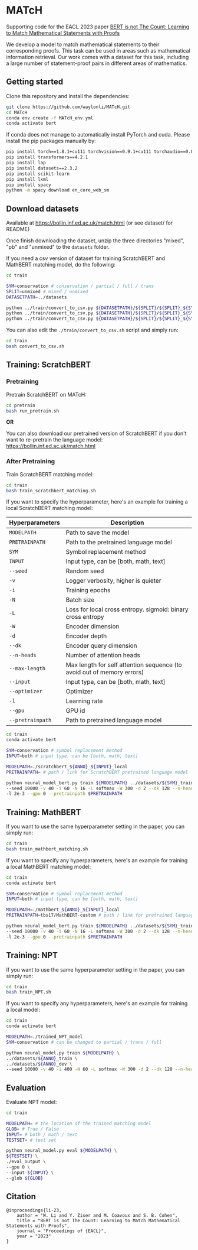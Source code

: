 # MATcH

Supporting code for the EACL 2023 paper [BERT is not The Count: Learning to Match Mathematical Statements with Proofs](https://aclanthology.org/2023.eacl-main.260/)

We develop a model to match mathematical statements to their corresponding proofs. This task can be used in areas such as mathematical information retrieval. Our work comes with a dataset for this task, including a large number of statement-proof pairs in different areas of mathematics.

## Getting started

Clone this repository and install the dependencies:

```bash
git clone https://github.com/waylonli/MATcH.git
cd MATcH
conda env create -f MATcH_env.yml
conda activate bert
```

If conda does not manage to automatically install PyTorch and cuda. Please install the pip packages manually by:

```bash
pip install torch==1.8.1+cu111 torchvision==0.9.1+cu111 torchaudio==0.8.1 -f https://download.pytorch.org/whl/torch_stable.html
pip install transformers==4.2.1
pip install lap
pip install datasets==2.3.2
pip install scikit-learn
pip install lxml
pip install spacy
python -m spacy download en_core_web_sm
```

## Download datasets

Available at https://bollin.inf.ed.ac.uk/match.html (or see dataset/ for README)

Once finish downloading the dataset, unzip the three directories "mixed", "pb" and "unmixed" to the `datasets` folder. 

If you need a csv version of dataset for training ScratchBERT and MathBERT matching model, do the following:
```bash
cd train

SYM=conservation # conservation / partial / full / trans
SPLIT=unmixed # mixed / unmixed
DATASETPATH=../datasets

python ../train/convert_to_csv.py ${DATASETPATH}/${SPLIT}/${SPLIT}_${SYM}_train ${DATASETPATH}/${SYM}_train.csv
python ../train/convert_to_csv.py ${DATASETPATH}/${SPLIT}/${SPLIT}_${SYM}_dev ${DATASETPATH}/${SYM}_dev.csv
python ../train/convert_to_csv.py ${DATASETPATH}/${SPLIT}/${SPLIT}_${SYM}_test ${DATASETPATH}/${SYM}_test.csv
```

You can also edit the `./train/convert_to_csv.sh` script and simply run:
```bash
cd train
bash convert_to_csv.sh
```

## Training: ScratchBERT

### Pretraining

Pretrain ScratchBERT on MATcH:

```bash
cd pretrain
bash run_pretrain.sh
```

**OR**

You can also download our pretrained version of ScratchBERT if you don't want to re-pretrain the language model: https://bollin.inf.ed.ac.uk/match.html

### After Pretraining

Train ScratchBERT matching model:

```bash
cd train
bash train_scratchbert_matching.sh
```

If you want to specify the hyperparameter, here's an example for training a local ScratchBERT matching model:

|Hyperparameters|Description|
|---|---|
|`MODELPATH`|Path to save the model|
|`PRETRAINPATH`|Path to the pretrained language model|
|`SYM`|Symbol replacement method|
|`INPUT`|Input type, can be [both, math, text]|
|`--seed`|Random seed|
|`-v`|Logger verbosity, higher is quieter|
|`-i`|Training epochs|
|`-N`|Batch size|
|`-L`|Loss for local cross entropy. sigmoid: binary cross entropy|
|`-W`|Encoder dimension|
|`-d`|Encoder depth|
|`--dk`|Encoder query dimension|
|`--n-heads`|Number of attention heads|
|`--max-length`|Max length for self attention sequence (to avoid out of memory errors)|
|`--input`|Input type, can be [both, math, text]|
|`--optimizer`|Optimizer|
|`-l`|Learning rate|
|`--gpu`|GPU id|
|`--pretrainpath`|Path to pretrained language model|


```bash
cd train
conda activate bert

SYM=conservation # symbol replacement method
INPUT=both # input type, can be [both, math, text] 

MODELPATH=./scratchbert_${ANNO}_${INPUT}_local
PRETRAINPATH= # path / link for ScratchBERT pretrained language model

python neural_model_bert.py train ${MODELPATH} ../datasets/${SYM}_train.csv ../datasets/${SYM}_dev.csv ../datasets/conservation_dev.csv \
--seed 10000 -v 40 -i 60 -N 16 -L softmax -W 300 -d 2 --dk 128 --n-heads 4 --max-length 200 --input ${INPUT} --optimizer asgd \
-l 2e-3 --gpu 0 --pretrainpath $PRETRAINPATH
```

## Training: MathBERT

If you want to use the same hyperparameter setting in the paper, you can simply run:

```bash
cd train
bash train_mathbert_matching.sh
```

If you want to specify any hyperparameters, here's an example for training a local MathBERT matching model:

```bash
cd train
conda activate bert

SYM=conservation # symbol replacement method
INPUT=both # input type, can be [both, math, text] 

MODELPATH=./mathbert_${ANNO}_${INPUT}_local
PRETRAINPATH=tbs17/MathBERT-custom # path / link for pretrained language model

python neural_model_bert.py train ${MODELPATH} ../datasets/${SYM}_train.csv ../datasets/${SYM}_dev.csv ../datasets/full_dev.csv \
--seed 10000 -v 40 -i 60 -N 16 -L softmax -W 300 -d 2 --dk 128 --n-heads 4 --max-length 200 --input ${INPUT} --optimizer asgd \ 
-l 2e-3 --gpu 0 --pretrainpath $PRETRAINPATH
```

## Training: NPT

If you want to use the same hyperparameter setting in the paper, you can simply run:

```bash
cd train
bash train_NPT.sh
```

If you want to specify any hyperparameters, here's an example for training a local model:

```bash
cd train
conda activate bert

MODELPATH=./trained_NPT_model
SYM=conservation # can be changed to partial / trans / full

python neural_model.py train ${MODELPATH} \
../datasets/${ANNO}_train \
../datasets/${ANNO}_dev \
--seed 10000 -v 40 -i 400 -N 60 -L softmax -W 300 -d 2 --dk 128 --n-heads 4 --max-length 200 --optimizer asgd -l 0.005 --gpu 0 --input ${INPUT}
```

## Evaluation

Evaluate NPT model:

```bash
cd train

MODELPATH= # the location of the trained matching model
GLOB= # True / False
INPUT= # both / math / text
TESTSET= # test set

python neural_model.py eval ${MODELPATH} \
${TESTSET} \
./eval_output \
--gpu 0 \
--input ${INPUT} \
--glob ${GLOB}
```

## Citation

```
@inproceedings{li-23,
    author = "W. Li and Y. Ziser and M. Coavoux and S. B. Cohen",
    title = "BERT is not The Count: Learning to Match Mathematical Statements with Proofs",
    journal = "Proceedings of {EACL}",
    year = "2023"
}
```



